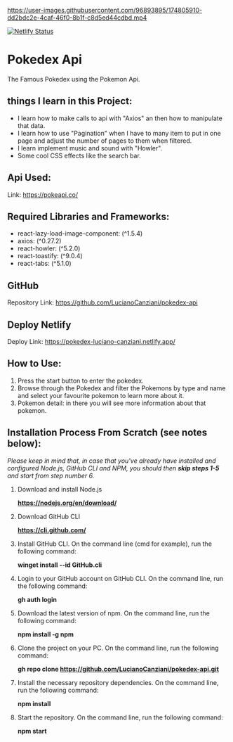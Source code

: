 https://user-images.githubusercontent.com/96893895/174805910-dd2bdc2e-4caf-46f0-8b1f-c8d5ed44cdbd.mp4

[![Netlify Status](https://api.netlify.com/api/v1/badges/efa2ef03-c249-4bba-a4a6-6bd37270497c/deploy-status)](https://app.netlify.com/sites/pokedex-luciano-canziani/deploys)

# Pokedex Api

The Famous Pokedex using the Pokemon Api.

## things I learn in this Project:

* I learn how to make calls to api with "Axios" an then how to manipulate that data.
* I learn how to use "Pagination" when I have to many item to put in one page and adjust the number of pages to them when filtered.
* I learn implement music and sound with "Howler".
* Some cool CSS effects like the search bar.

## Api Used:

Link: https://pokeapi.co/

## Required Libraries and Frameworks:

* react-lazy-load-image-component: (^1.5.4)
* axios: (^0.27.2)
* react-howler: (^5.2.0)
* react-toastify: (^9.0.4)
* react-tabs: (^5.1.0)

## GitHub 

Repository Link: https://github.com/LucianoCanziani/pokedex-api

## Deploy Netlify

Deploy Link: https://pokedex-luciano-canziani.netlify.app/

## How to Use:
1. Press the start button to enter the pokedex.
2. Browse through the Pokedex and filter the Pokemons by type and name and select your favourite pokemon to learn more about it.
3. Pokemon detail: in there you will see more information about that pokemon.

## Installation Process From Scratch (see notes below):
   *Please keep in mind that, in case that you've already have installed and configured Node.js, GitHub CLI and NPM, you should then **skip steps 1-5** and start from step number 6.*
   
1. Download and install Node.js

   **https://nodejs.org/en/download/**
   
2. Download GitHub CLI

   **https://cli.github.com/**
   
3. Install GitHub CLI. On the command line (cmd for example), run the following command:

   **winget install --id GitHub.cli**
   
4. Login to your GitHub account on GitHub CLI. On the command line, run the following command:

   **gh auth login**

5. Download the latest version of npm. On the command line, run the following command:

   **npm install -g npm**
   
6. Clone the project on your PC. On the command line, run the following command: 
   
   **gh repo clone https://github.com/LucianoCanziani/pokedex-api.git**
   
7. Install the necessary repository dependencies. On the command line, run the following command:

   **npm install**

8. Start the repository. On the command line, run the following command: 
   
   **npm start**
